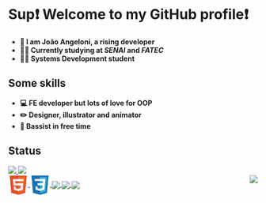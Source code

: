 <h1>Sup❗ Welcome to my GitHub profile❗</h1>
<ul>
  <li><b>👋 I am João Angeloni, a rising developer</b></li>
  <li><b>👨‍🎓 Currently studying at <i>SENAI</i> and <i>FATEC</i></b></li>
  <li><b>👨‍💻 Systems Development student</b></li>
</ul>
<h2>Some skills</h2>
<ul>
  <li><b>💻 FE developer but lots of love for OOP</b></li>
  <li><b>✏️ Designer, illustrator and animator</b></li>
  <li><b>🎸 Bassist in free time</b></li>
 </ul>
 <h2>Status</h2>
 <div align="left">
  <a href="https://github.com/jaoangeloni">
  <img height="150em" src="https://github-readme-stats.vercel.app/api?username=jaoangeloni&show_icons=true&theme=dark&include_all_commits=true&count_private=true"/>
  <img height="150em" src="https://github-readme-stats.vercel.app/api/top-langs/?username=jaoangeloni&layout=compact&langs_count=7&theme=dark"/>
</div>

<div align="left"> 
  <img align="center" height="40" src="https://raw.githubusercontent.com/devicons/devicon/master/icons/html5/html5-original.svg"/>
  <img align="center" height="40" src="https://raw.githubusercontent.com/devicons/devicon/master/icons/css3/css3-original.svg"/>
  <img align="center" height="40" src="https://raw.githubusercontent.com/jmnote/z-icons/master/svg/c.svg"/>
  <img align="center" height="35" src="https://logodownload.org/wp-content/uploads/2022/04/javascript-logo-1.png"/>
  <img align="center" height="45" src="https://logospng.org/download/java/logo-java-512.png"/>
  <img height="50" src="https://www.pngplay.com/wp-content/uploads/11/Gengar-PNG-Background.png" align="right"/>
  <br>
 </div>

